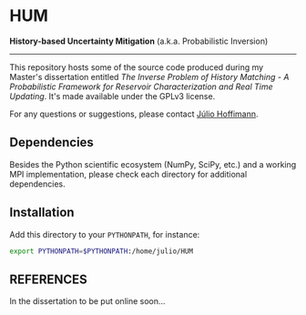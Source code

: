 HUM
===

__History-based Uncertainty Mitigation__ (a.k.a. Probabilistic Inversion)

-------------------------------------------------------------------------

This repository hosts some of the source code produced during my Master's
dissertation entitled
*The Inverse Problem of History Matching - A Probabilistic Framework for
Reservoir Characterization and Real Time Updating*.
It's made available under the GPLv3 license.

For any questions or suggestions, please contact [Júlio Hoffimann](julio.hoffimann@ufpe.br).

Dependencies
------------

Besides the Python scientific ecosystem (NumPy, SciPy, etc.) and a working MPI
implementation, please check each directory for additional dependencies.

Installation
------------

Add this directory to your `PYTHONPATH`, for instance:

```bash
export PYTHONPATH=$PYTHONPATH:/home/julio/HUM
```

REFERENCES
----------

In the dissertation to be put online soon...
